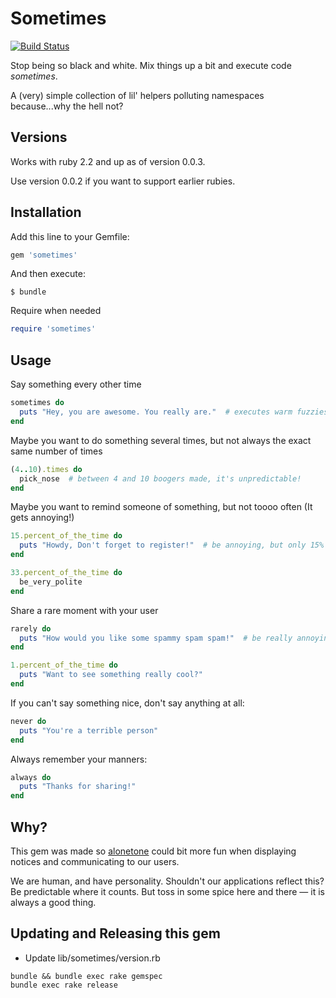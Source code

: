 # Sometimes

[![Build Status](https://travis-ci.org/rubytune/sometimes.svg?branch=master)](https://travis-ci.org/rubytune/sometimes)


Stop being so black and white. Mix things up a bit and execute code *sometimes*.

A (very) simple collection of lil' helpers polluting namespaces because...why the hell not?

## Versions

Works with ruby 2.2 and up as of version 0.0.3.

Use version 0.0.2 if you want to support earlier rubies.

## Installation

Add this line to your Gemfile:

```ruby
gem 'sometimes'
```

And then execute:

```console
$ bundle
```

Require when needed

```ruby
require 'sometimes'
```

## Usage

Say something every other time

```ruby
sometimes do
  puts "Hey, you are awesome. You really are."  # executes warm fuzzies 50% of the time
end
```

Maybe you want to do something several times, but not always the exact same number of times

```ruby
(4..10).times do
  pick_nose  # between 4 and 10 boogers made, it's unpredictable!
end
```

Maybe you want to remind someone of something, but not toooo often (It gets annoying!)

```ruby
15.percent_of_the_time do
  puts "Howdy, Don't forget to register!"  # be annoying, but only 15% of the time
end

33.percent_of_the_time do
  be_very_polite
end
```

Share a rare moment with your user

```ruby
rarely do
  puts "How would you like some spammy spam spam!"  # be really annoying about 5% of the time
end

1.percent_of_the_time do
  puts "Want to see something really cool?"
end
```

If you can't say something nice, don't say anything at all:

```ruby
never do
  puts "You're a terrible person"
end
```

Always remember your manners:

```ruby
always do
  puts "Thanks for sharing!"
end
```
## Why?

This gem was made so [alonetone](http://github.com/sudara/alonetone) could bit more fun when displaying notices and communicating to our users.

We are human, and have personality. Shouldn't our applications reflect this? Be predictable where it counts. But toss in some spice here and there — it is always a good thing.

## Updating and Releasing this gem

* Update lib/sometimes/version.rb

```
bundle && bundle exec rake gemspec
bundle exec rake release
```
